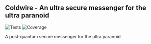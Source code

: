## Coldwire - An ultra secure messenger for the ultra paranoid
![Tests](https://github.com/Freedom-Club-FC/Coldwire/actions/workflows/tests.yml/badge.svg)
![Coverage](https://coveralls.io/repos/github/Freedom-Club-FC/Coldwire/badge.svg?branch=main)

A post-quantum secure messenger for the ultra paranoid

